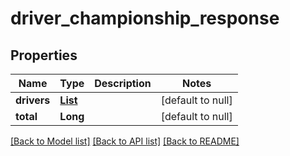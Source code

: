 # driver_championship_response
## Properties

| Name | Type | Description | Notes |
|------------ | ------------- | ------------- | -------------|
| **drivers** | [**List**](driver_championship.md) |  | [default to null] |
| **total** | **Long** |  | [default to null] |

[[Back to Model list]](../README.md#documentation-for-models) [[Back to API list]](../README.md#documentation-for-api-endpoints) [[Back to README]](../README.md)


